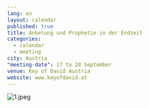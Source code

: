 ```yaml
---
lang: en
layout: calendar
published: true
title: Anbetung und Prophetie in der Endzeit
categories: 
  - calendar
  - meeting
city: Austria
"meeting-date": 17 to 20 September
venue: Key of David Austria
website: www.keyofdavid.at
---
```



![1.jpeg]({{site.baseurl}}/assets/images/1.jpeg)
